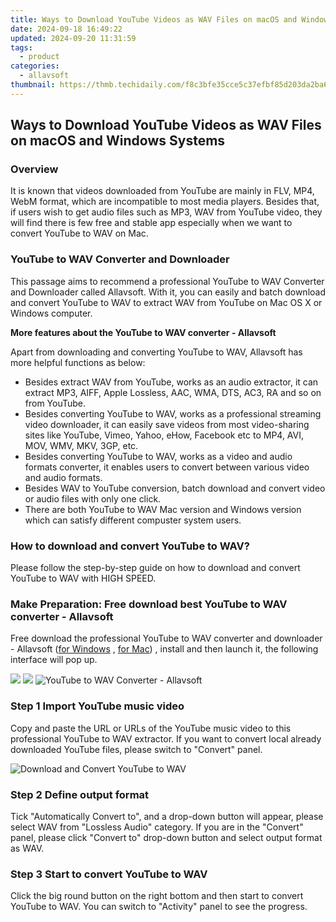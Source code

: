 ```yaml
---
title: Ways to Download YouTube Videos as WAV Files on macOS and Windows Systems
date: 2024-09-18 16:49:22
updated: 2024-09-20 11:31:59
tags:
  - product
categories:
  - allavsoft
thumbnail: https://thmb.techidaily.com/f8c3bfe35cce5c37efbf85d203da2ba6c70ae952a01231a15536e05f0907b970.png
---
```


## Ways to Download YouTube Videos as WAV Files on macOS and Windows Systems

### Overview

It is known that videos downloaded from YouTube are mainly in FLV, MP4, WebM format, which are incompatible to most media players. Besides that, if users wish to get audio files such as MP3, WAV from YouTube video, they will find there is few free and stable app especially when we want to convert YouTube to WAV on Mac.

### YouTube to WAV Converter and Downloader

This passage aims to recommend a professional YouTube to WAV Converter and Downloader called Allavsoft. With it, you can easily and batch download and convert YouTube to WAV to extract WAV from YouTube on Mac OS X or Windows computer.

**More features about the YouTube to WAV converter - Allavsoft**

Apart from downloading and converting YouTube to WAV, Allavsoft has more helpful functions as below:

* Besides extract WAV from YouTube, works as an audio extractor, it can extract MP3, AIFF, Apple Lossless, AAC, WMA, DTS, AC3, RA and so on from YouTube.
* Besides converting YouTube to WAV, works as a professional streaming video downloader, it can easily save videos from most video-sharing sites like YouTube, Vimeo, Yahoo, eHow, Facebook etc to MP4, AVI, MOV, WMV, MKV, 3GP, etc.
* Besides converting YouTube to WAV, works as a video and audio formats converter, it enables users to convert between various video and audio formats.
* Besides WAV to YouTube conversion, batch download and convert video or audio files with only one click.
* There are both YouTube to WAV Mac version and Windows version which can satisfy different compuster system users.

### How to download and convert YouTube to WAV?

Please follow the step-by-step guide on how to download and convert YouTube to WAV with HIGH SPEED.

### Make Preparation: Free download best YouTube to WAV converter - Allavsoft

Free download the professional YouTube to WAV converter and downloader - Allavsoft ([for Windows](https://tools.techidaily.com/allavsoft/products/) , [for Mac](https://tools.techidaily.com/allavsoft/products/)) , install and then launch it, the following interface will pop up.

[![](https://www.allavsoft.com/how-to/../images/how-to/free-download-win.jpg)](https://tools.techidaily.com/allavsoft/products/) [![](https://www.allavsoft.com/how-to/../images/how-to/free-download-mac.jpg)](https://tools.techidaily.com/allavsoft/products/) ![YouTube to WAV Converter - Allavsoft](https://www.allavsoft.com/how-to/../images/allavsoft/screen-shot-600.jpg)

### Step 1 Import YouTube music video

Copy and paste the URL or URLs of the YouTube music video to this professional YouTube to WAV extractor. If you want to convert local already downloaded YouTube files, please switch to "Convert" panel.

![Download and Convert YouTube to WAV](https://www.allavsoft.com/how-to/../images/how-to/convert-youtube-to-wav-mac-windows/convert-youtube-to-wav.jpg)

### Step 2 Define output format

Tick "Automatically Convert to", and a drop-down button will appear, please select WAV from "Lossless Audio" category. If you are in the "Convert" panel, please click "Convert to" drop-down button and select output format as WAV.

### Step 3 Start to convert YouTube to WAV

Click the big round button on the right bottom and then start to convert YouTube to WAV. You can switch to "Activity" panel to see the progress.

<ins class="adsbygoogle"
     style="display:block"
     data-ad-format="autorelaxed"
     data-ad-client="ca-pub-7571918770474297"
     data-ad-slot="1223367746"></ins>



<ins class="adsbygoogle"
     style="display:block"
     data-ad-client="ca-pub-7571918770474297"
     data-ad-slot="8358498916"
     data-ad-format="auto"
     data-full-width-responsive="true"></ins>
